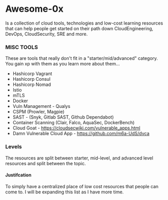 # Awesome-0x
Is a collection of cloud tools, technologies and low-cost learning resources that can help people get started on their path down CloudEngineering, DevOps, CloudSecurity, SRE and more.


### MISC TOOLS
These are tools that really don't fit in a "starter/mid/advanced" category. You gain xp with them as you learn more about them...
- Hashicorp Vagrant
- Hashicorp Consul
- Hashicorp Nomad
- Istio
- mTLS
- Docker
- Vuln Management - Qualys
- CSPM (Prowler, Magpie)
- SAST - (Snyk, Gitlab SAST, Github Dependabot)
- Container Scanning (Clair, Falco, AquaSec, DockerBench)
- Cloud Goat - https://cloudsecwiki.com/vulnerable_apps.html
- Damn Vulnerable Cloud App - https://github.com/m6a-UdS/dvca

### Levels
The resources are split between starter, mid-level, and advanced level resources and split between the topic.

#### Justifcation
To simply have a centralized place of low cost resources that people can come to. I will be expanding this list as I have more time. 
